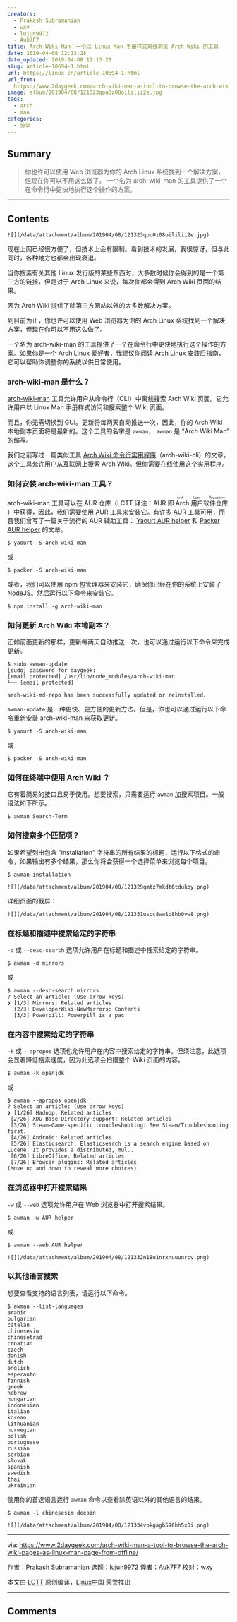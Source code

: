 ```yaml
---
creators:
  - Prakash Subramanian
  - wxy
  - lujun9972
  - Auk7F7
title: Arch-Wiki-Man：一个以 Linux Man 手册样式离线浏览 Arch Wiki 的工具
date: 2019-04-08 12:13:28
date_updated: 2019-04-08 12:13:28
slug: article-10694-1.html
url: https://linux.cn/article-10694-1.html
url_from: 
  https://www.2daygeek.com/arch-wiki-man-a-tool-to-browse-the-arch-wiki-pages-as-linux-man-page-from-offline/
image: album/201904/08/121323qpu0z08oililii2e.jpg
tags:
  - arch
  - man
categories:
  - 分享
---
```


## Summary

> 你也许可以使用 Web 浏览器为你的 Arch Linux 系统找到一个解决方案，但现在你可以不用这么做了。
> 一个名为 arch-wiki-man 的工具提供了一个在命令行中更快地执行这个操作的方案。

***

<!-- more -->

## Contents

`![](/data/attachment/album/201904/08/121323qpu0z08oililii2e.jpg)`

现在上网已经很方便了，但技术上会有限制。看到技术的发展，我很惊讶，但与此同时，各种地方也都会出现衰退。

当你搜索有关其他 Linux 发行版的某些东西时，大多数时候你会得到的是一个第三方的链接，但是对于 Arch Linux 来说，每次你都会得到 Arch Wiki 页面的结果。

因为 Arch Wiki 提供了除第三方网站以外的大多数解决方案。

到目前为止，你也许可以使用 Web 浏览器为你的 Arch Linux 系统找到一个解决方案，但现在你可以不用这么做了。

一个名为 arch-wiki-man 的工具提供了一个在命令行中更快地执行这个操作的方案。如果你是一个 Arch Linux 爱好者，我建议你阅读 [Arch Linux 安装后指南](https://www.2daygeek.com/arch-linux-post-installation-30-things-to-do-after-installing-arch-linux/)，它可以帮助你调整你的系统以供日常使用。

### arch-wiki-man 是什么？

[arch-wiki-man](https://github.com/greg-js/arch-wiki-man) 工具允许用户从命令行（CLI）中离线搜索 Arch Wiki 页面。它允许用户以 Linux Man 手册样式访问和搜索整个 Wiki 页面。

而且，你无需切换到 GUI。更新将每两天自动推送一次，因此，你的 Arch Wiki 本地副本页面将是最新的。这个工具的名字是 `awman`， `awman` 是 “Arch Wiki Man” 的缩写。

我们之前写过一篇类似工具 [Arch Wiki 命令行实用程序](https://www.2daygeek.com/search-arch-wiki-website-command-line-terminal/)（arch-wiki-cli）的文章。这个工具允许用户从互联网上搜索 Arch Wiki。但你需要在线使用这个实用程序。

### 如何安装 arch-wiki-man 工具？

arch-wiki-man 工具可以在 AUR 仓库（LCTT 译注：AUR 即<ruby> Arch 用户软件仓库 <rt>  Arch User Repository </rt></ruby>）中获得，因此，我们需要使用 AUR 工具来安装它。有许多 AUR 工具可用，而且我们曾写了一篇关于流行的 AUR 辅助工具： [Yaourt AUR helper](https://www.2daygeek.com/install-yaourt-aur-helper-on-arch-linux/) 和 [Packer AUR helper](https://www.2daygeek.com/install-packer-aur-helper-on-arch-linux/) 的文章。

```shell
$ yaourt -S arch-wiki-man
```

或

```shell
$ packer -S arch-wiki-man
```

或者，我们可以使用 npm 包管理器来安装它，确保你已经在你的系统上安装了 [NodeJS](https://www.2daygeek.com/install-nodejs-on-ubuntu-centos-debian-fedora-mint-rhel-opensuse/)。然后运行以下命令来安装它。

```shell
$ npm install -g arch-wiki-man
```

### 如何更新 Arch Wiki 本地副本？

正如前面更新的那样，更新每两天自动推送一次，也可以通过运行以下命令来完成更新。

```shell
$ sudo awman-update
[sudo] password for daygeek:
[email protected] /usr/lib/node_modules/arch-wiki-man
└── [email protected]

arch-wiki-md-repo has been successfully updated or reinstalled.
```

`awman-update` 是一种更快、更方便的更新方法。但是，你也可以通过运行以下命令重新安装 arch-wiki-man 来获取更新。

```shell
$ yaourt -S arch-wiki-man
```

或

```shell
$ packer -S arch-wiki-man
```

### 如何在终端中使用 Arch Wiki ？

它有着简易的接口且易于使用。想要搜索，只需要运行 `awman` 加搜索项目。一般语法如下所示。

```shell
$ awman Search-Term
```

### 如何搜索多个匹配项？

如果希望列出包含 “installation” 字符串的所有结果的标题，运行以下格式的命令，如果输出有多个结果，那么你将会获得一个选择菜单来浏览每个项目。

```shell
$ awman installation
```

`![](/data/attachment/album/201904/08/121329qmtz7mkdt6tdukby.png)`

详细页面的截屏：

`![](/data/attachment/album/201904/08/121331usoc8ww1b8hb0vw8.png)`

### 在标题和描述中搜索给定的字符串

`-d` 或 `--desc-search` 选项允许用户在标题和描述中搜索给定的字符串。

```shell
$ awman -d mirrors
```

或

```shell
$ awman --desc-search mirrors
? Select an article: (Use arrow keys)
❯ [1/3] Mirrors: Related articles
  [2/3] DeveloperWiki-NewMirrors: Contents
  [3/3] Powerpill: Powerpill is a pac
```

### 在内容中搜索给定的字符串

`-k` 或 `--apropos` 选项也允许用户在内容中搜索给定的字符串。但须注意，此选项会显著降低搜索速度，因为此选项会扫描整个 Wiki 页面的内容。

```shell
$ awman -k openjdk
```

或

```shell
$ awman --apropos openjdk
? Select an article: (Use arrow keys)
❯ [1/26] Hadoop: Related articles
 [2/26] XDG Base Directory support: Related articles
 [3/26] Steam-Game-specific troubleshooting: See Steam/Troubleshooting first.
 [4/26] Android: Related articles
 [5/26] Elasticsearch: Elasticsearch is a search engine based on Lucene. It provides a distributed, mul..
 [6/26] LibreOffice: Related articles
 [7/26] Browser plugins: Related articles
(Move up and down to reveal more choices)
```

### 在浏览器中打开搜索结果

`-w` 或 `--web` 选项允许用户在 Web 浏览器中打开搜索结果。

```shell
$ awman -w AUR helper
```

或

```shell
$ awman --web AUR helper
```

`![](/data/attachment/album/201904/08/121332n18u1nrxnuuunrcv.png)`

### 以其他语言搜索

想要查看支持的语言列表，请运行以下命令。

```shell
$ awman --list-languages
arabic
bulgarian
catalan
chinesesim
chinesetrad
croatian
czech
danish
dutch
english
esperanto
finnish
greek
hebrew
hungarian
indonesian
italian
korean
lithuanian
norwegian
polish
portuguese
russian
serbian
slovak
spanish
swedish
thai
ukrainian
```

使用你的首选语言运行 `awman` 命令以查看除英语以外的其他语言的结果。

```shell
$ awman -l chinesesim deepin
```

`![](/data/attachment/album/201904/08/121334vpkgagb596hh5x0i.png)`

---

via: <https://www.2daygeek.com/arch-wiki-man-a-tool-to-browse-the-arch-wiki-pages-as-linux-man-page-from-offline/>

作者：[Prakash Subramanian](https://www.2daygeek.com/author/prakash/) 选题：[lujun9972](https://github.com/lujun9972) 译者：[Auk7F7](https://github.com/Auk7F7) 校对：[wxy](https://github.com/wxy)

本文由 [LCTT](https://github.com/LCTT/TranslateProject) 原创编译，[Linux中国](https://linux.cn/) 荣誉推出

***

## Comments
